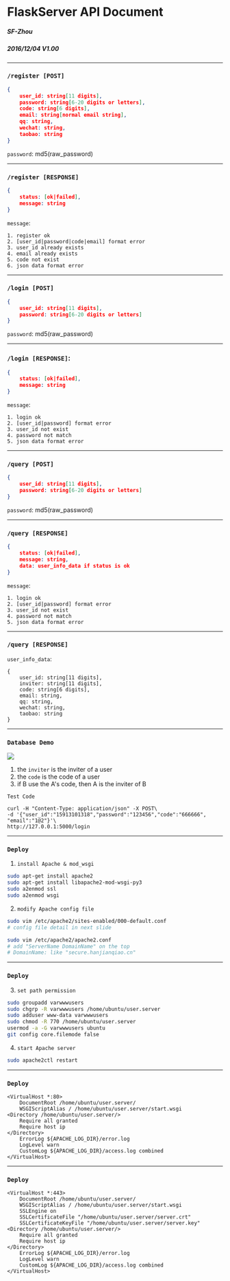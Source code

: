 # FlaskServer API Document

##### SF-Zhou
##### 2016/12/04 V1.00

<!-- $theme: gaia -->

---

### `/register [POST]`

```json
{
    user_id: string[11 digits],
    password: string[6-20 digits or letters],
    code: string[6 digits],
    email: string[normal email string],
    qq: string,
    wechat: string,
    taobao: string
}
```

`password`: md5(raw_password)

---

### `/register [RESPONSE]`

```json
{
    status: [ok|failed],
    message: string
}
```

`message`:

```
1. register ok
2. [user_id|password|code|email] format error
3. user_id already exists
4. email already exists
5. code not exist
6. json data format error
```

---

### `/login [POST]`

```json
{
    user_id: string[11 digits],
    password: string[6-20 digits or letters]
}
```

`password`: md5(raw_password)

---

### `/login [RESPONSE]`:

```json
{
    status: [ok|failed],
    message: string
}
```

`message`:

```
1. login ok
2. [user_id|password] format error
3. user_id not exist
4. password not match
5. json data format error
```

---

### `/query [POST]`

```json
{
    user_id: string[11 digits],
    password: string[6-20 digits or letters]
}
```

`password`: md5(raw_password)

---

### `/query [RESPONSE]`


```json
{
    status: [ok|failed],
    message: string,
    data: user_info_data if status is ok
}
```

`message`:

```
1. login ok
2. [user_id|password] format error
3. user_id not exist
4. password not match
5. json data format error
```

---

### `/query [RESPONSE]`

`user_info_data`:

```
{
    user_id: string[11 digits],
    inviter: string[11 digits],
    code: string[6 digits],
    email: string,
    qq: string,
    wechat: string,
    taobao: string
}
```

---

### `Database Demo`

![](http://zhijia-10060660.file.myqcloud.com/avatar/20161205132522_893.png)

1. the `inviter` is the inviter of a user
2. the `code` is the code of a user
3. if B use the A's code, then A is the inviter of B

`Test Code`

```
curl -H "Content-Type: application/json" -X POST\
-d '{"user_id":"15913101318","password":"123456","code":"666666", "email":"1@2"}'\
http://127.0.0.1:5000/login
```

---

### `Deploy`

1. `install Apache & mod_wsgi`

```sh
sudo apt-get install apache2
sudo apt-get install libapache2-mod-wsgi-py3
sudo a2enmod ssl
sudo a2enmod wsgi
```

2. `modify Apache config file`

```sh
sudo vim /etc/apache2/sites-enabled/000-default.conf
# config file detail in next slide
```

```sh
sudo vim /etc/apache2/apache2.conf
# add "ServerName DomainName" on the top
# DomainName: like "secure.hanjianqiao.cn"
```

---

### `Deploy`

3. `set path permission`

```sh
sudo groupadd varwwwusers
sudo chgrp -R varwwwusers /home/ubuntu/user.server
sudo adduser www-data varwwwusers
sudo chmod -R 770 /home/ubuntu/user.server
usermod -a -G varwwwusers ubuntu
git config core.filemode false
```

4. `start Apache server`

```sh
sudo apache2ctl restart
```

---

### `Deploy`

```
<VirtualHost *:80>
    DocumentRoot /home/ubuntu/user.server/
    WSGIScriptAlias / /home/ubuntu/user.server/start.wsgi
<Directory /home/ubuntu/user.server/>
    Require all granted
    Require host ip
</Directory>
    ErrorLog ${APACHE_LOG_DIR}/error.log
    LogLevel warn
    CustomLog ${APACHE_LOG_DIR}/access.log combined
</VirtualHost>
```

---

### `Deploy`

```
<VirtualHost *:443>
    DocumentRoot /home/ubuntu/user.server/
    WSGIScriptAlias / /home/ubuntu/user.server/start.wsgi
    SSLEngine on
    SSLCertificateFile "/home/ubuntu/user.server/server.crt"
    SSLCertificateKeyFile "/home/ubuntu/user.server/server.key"
<Directory /home/ubuntu/user.server/>
    Require all granted
    Require host ip
</Directory>
    ErrorLog ${APACHE_LOG_DIR}/error.log
    LogLevel warn
    CustomLog ${APACHE_LOG_DIR}/access.log combined
</VirtualHost>
```
